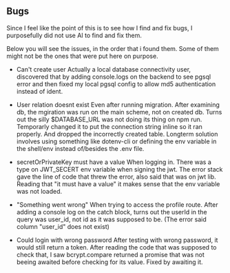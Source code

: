 

## Bugs 

Since I feel like the point of this is to see how I find and fix bugs, I purposefully did not use AI to find and fix them.

Below you will see the issues, in the order that i found them. Some of them might not be the ones that were put here on purpose.



* Can't create user
Actually a local database connectivity user, discovered that by adding console.logs on the backend to see pgsql error and then fixed my local pgsql config to allow md5 authentication instead of ident.


* User relation doesnt exist
Even after running migration. After examining db, the mgiration was run on the main scheme, not on created db. Turns out the silly $DATABASE_URL was not doing its thing on npm run. Temporarly changed it to put the connection string inline so it ran properly. And dropped the incorrectly created table. Longterm solution involves using something like dotenv-cli or defining the env variable in the shell/env instead of/besides the .env file.


* secretOrPrivateKey must have a value
When logging in. There was a type on JWT_SECERT env variable when signing the jwt. The error stack gave the line of code that threw the error, also said that was on jwt lib. Reading that "it must have a value" it makes sense that the env variable was not loaded.


* "Something went wrong"
When trying to access the profile route. After adding a console log on the catch block, turns out the userId in the query was user_id, not id as it was supposed to be. (The error said column "user_id" does not exist)

* Could login with wrong password
After testing with wrong password, it would still return a token. After reading the code that was supposed to check that, I saw bcrypt.compare returned a promise that was not beeing awaited before checking for its value. Fixed by awaiting it.